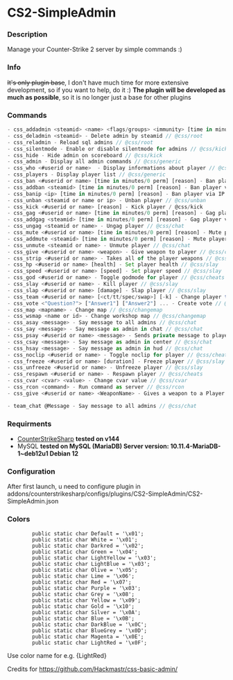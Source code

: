 # CS2-SimpleAdmin

### Description
Manage your Counter-Strike 2 server by simple commands :) 

### Info
~~It's only plugin base~~, I don't have much time for more extensive development, so if you want to help, do it :)
**The plugin will be developed as much as possible**, so it is no longer just a base for other plugins

### Commands
```js
- css_addadmin <steamid> <name> <flags/groups> <immunity> [time in minutes] - Add admin by steamid // @css/root
- css_deladmin <steamid> - Delete admin by steamid // @css/root
- css_reladmin - Reload sql admins // @css/root
- css_silentmode - Enable or disable silentmode for admins // @css/kick
- css_hide - Hide admin on scoreboard // @css/kick
- css_admin - Display all admin commands // @css/generic
- css_who <#userid or name>  - Display informations about player // @css/generic
- css_players - Display player list // @css/generic
- css_ban <#userid or name> [time in minutes/0 perm] [reason] - Ban player // @css/ban
- css_addban <steamid> [time in minutes/0 perm] [reason] - Ban player via steamid64 // @css/ban
- css_banip <ip> [time in minutes/0 perm] [reason] - Ban player via IP address // @css/ban
- css_unban <steamid or name or ip> - Unban player // @css/unban
- css_kick <#userid or name> [reason] - Kick player / @css/kick
- css_gag <#userid or name> [time in minutes/0 perm] [reason] - Gag player // @css/chat
- css_addgag <steamid> [time in minutes/0 perm] [reason] - Gag player via steamid64 // @css/chat
- css_ungag <steamid or name> - Ungag player // @css/chat
- css_mute <#userid or name> [time in minutes/0 perm] [reason] - Mute player // @css/chat
- css_addmute <steamid> [time in minutes/0 perm] [reason] - Mute player via steamid64 // @css/chat
- css_unmute <steamid or name> - Unmute player // @css/chat
- css_give <#userid or name> <weapon> - Give weapon to player // @css/cheats
- css_strip <#userid or name> - Takes all of the player weapons // @css/slay
- css_hp <#userid or name> [health] - Set player health // @css/slay
- css_speed <#userid or name> [speed] - Set player speed // @css/slay
- css_god <#userid or name> - Toggle godmode for player // @css/cheats
- css_slay <#userid or name> - Kill player // @css/slay
- css_slap <#userid or name> [damage] - Slap player // @css/slay
- css_team <#userid or name> [<ct/tt/spec/swap>] [-k] - Change player team (swap - swap player team, -k - kill player) // @css/kick
- css_vote <"Question?"> ["Answer1"] ["Answer2"] ... - Create vote // @css/generic
- css_map <mapname> - Change map // @css/changemap
- css_wsmap <name or id> - Change workshop map // @css/changemap
- css_asay <message> - Say message to all admins // @css/chat
- css_say <message> - Say message as admin in chat // @css/chat
- css_psay <#userid or name> <message> - Sends private message to player // @css/chat
- css_csay <message> - Say message as admin in center // @css/chat
- css_hsay <message> - Say message as admin in hud // @css/chat
- css_noclip <#userid or name> - Toggle noclip for player // @css/cheats
- css_freeze <#userid or name> [duration] - Freeze player // @css/slay
- css_unfreeze <#userid or name> - Unfreeze player // @css/slay
- css_respawn <#userid or name> - Respawn player // @css/cheats
- css_cvar <cvar> <value> - Change cvar value // @css/cvar
- css_rcon <command> - Run command as server // @css/rcon
- css_give <#userid or name> <WeaponName> - Gives a weapon to a Player // @css/give

- team_chat @Message - Say message to all admins // @css/chat
```

### Requirments
- [CounterStrikeSharp](https://github.com/roflmuffin/CounterStrikeSharp/) **tested on v144**
- MySQL **tested on MySQL (MariaDB) Server version: 10.11.4-MariaDB-1~deb12u1 Debian 12**


### Configuration
After first launch, u need to configure plugin in  addons/counterstrikesharp/configs/plugins/CS2-SimpleAdmin/CS2-SimpleAdmin.json

### Colors
```
        public static char Default = '\x01';
        public static char White = '\x01';
        public static char Darkred = '\x02';
        public static char Green = '\x04';
        public static char LightYellow = '\x03';
        public static char LightBlue = '\x03';
        public static char Olive = '\x05';
        public static char Lime = '\x06';
        public static char Red = '\x07';
        public static char Purple = '\x03';
        public static char Grey = '\x08';
        public static char Yellow = '\x09';
        public static char Gold = '\x10';
        public static char Silver = '\x0A';
        public static char Blue = '\x0B';
        public static char DarkBlue = '\x0C';
        public static char BlueGrey = '\x0D';
        public static char Magenta = '\x0E';
        public static char LightRed = '\x0F';
```
Use color name for e.g. {LightRed}

Credits for https://github.com/Hackmastr/css-basic-admin/
